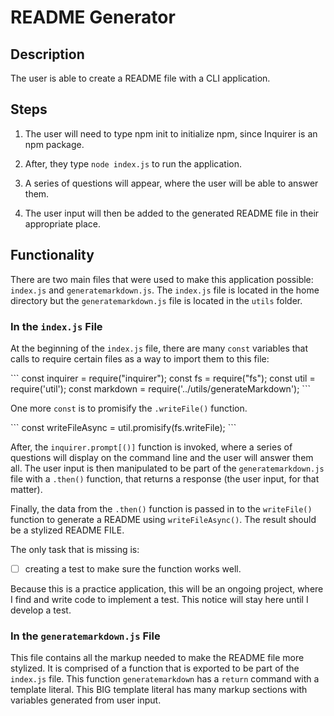 # README Generator


## Description
The user is able to create a README file with a CLI application. 


## Steps
1. The user will need to type npm init to initialize npm, since Inquirer is an npm package. 

2. After, they type `node index.js` to run the application. 

3. A series of questions will appear, where the user will be able to answer them. 

4. The user input will then be added to the generated README file in their appropriate place. 


## Functionality
There are two main files that were used to make this application possible: `index.js` and `generatemarkdown.js`. The `index.js` file is located in the home directory but the `generatemarkdown.js` file is located in the `utils` folder. 

### In the `index.js` File
At the beginning of the `index.js` file, there are many `const` variables that calls to require certain files as a way to import them to this file: 

\`\`\`
const inquirer = require("inquirer");
const fs = require("fs");
const util = require('util');
const markdown = require('../utils/generateMarkdown');
\`\`\`

One more `const` is to promisify the `.writeFile()` function. 

\`\`\`
const writeFileAsync = util.promisify(fs.writeFile);
\`\`\`

After, the `inquirer.prompt[()]` function is invoked, where a series of questions will display on the command line and the user will answer them all. The user input is then manipulated to be part of the `generatemarkdown.js` file with a `.then()` function, that returns a response (the user input, for that matter).

Finally, the data from the `.then()` function is passed in to the `writeFile()` function to generate a README using `writeFileAsync()`. The result should be a stylized README FILE. 

The only task that is missing is: 

- [ ] creating a test to make sure the function works well. 

Because this is a practice application, this will be an ongoing project, where I find and write code to implement a test. This notice will stay here until I develop a test. 

### In the `generatemarkdown.js` File
This file contains all the markup needed to make the README file more stylized. It is comprised of a function that is exported to be part of the `index.js` file. This function `generatemarkdown` has a `return` command with a template literal. This BIG template literal has many markup sections with variables generated from user input. 
